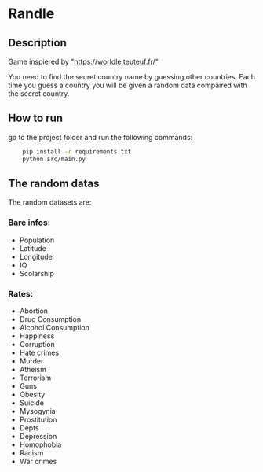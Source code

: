 # Randle

## Description

Game inspiered by "https://worldle.teuteuf.fr/"

You need to find the secret country name by guessing other countries. Each time you guess a country you will be given a random data compaired with the secret country.

## How to run
go to the project folder and run the following commands:
```bash
    pip install -r requirements.txt
    python src/main.py
```


## The random datas

The random datasets are:

### Bare infos:

- Population
- Latitude
- Longitude
- IQ
- Scolarship

### Rates:

- Abortion
- Drug Consumption
- Alcohol Consumption
- Happiness
- Corruption
- Hate crimes
- Murder
- Atheism
- Terrorism
- Guns
- Obesity
- Suicide
- Mysogynia
- Prostitution
- Depts
- Depression
- Homophobia
- Racism
- War crimes
